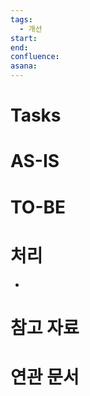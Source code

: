```yaml
---
tags:
  - 개선
start: 
end: 
confluence: 
asana:
---
```

# Tasks

# AS-IS

# TO-BE

# 처리
- 
# 참고 자료

# 연관 문서
